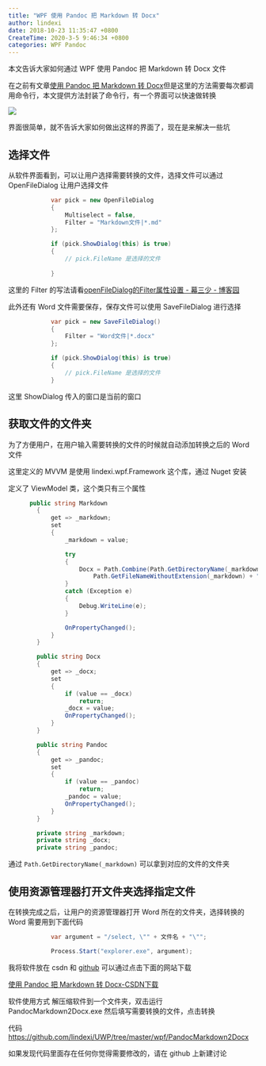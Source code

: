 ```yaml
---
title: "WPF 使用 Pandoc 把 Markdown 转 Docx"
author: lindexi
date: 2018-10-23 11:35:47 +0800
CreateTime: 2020-3-5 9:46:34 +0800
categories: WPF Pandoc
---
```


本文告诉大家如何通过 WPF 使用 Pandoc 把 Markdown 转 Docx 文件

<!--more-->


<!-- csdn -->

<!-- 标签：WPF,Pandoc -->

在之前有文章[使用 Pandoc 把 Markdown 转 Docx](https://lindexi.gitee.io/post/%E4%BD%BF%E7%94%A8-Pandoc-%E6%8A%8A-Markdown-%E8%BD%AC-Docx.html )但是这里的方法需要每次都调用命令行，本文提供方法封装了命令行，有一个界面可以快速做转换

<!-- ![](image/WPF 使用 Pandoc 把 Markdown 转 Docx/WPF 使用 Pandoc 把 Markdown 转 Docx0.png) -->

![](http://image.acmx.xyz/lindexi%2F2018102311206349)

界面很简单，就不告诉大家如何做出这样的界面了，现在是来解决一些坑

## 选择文件

从软件界面看到，可以让用户选择需要转换的文件，选择文件可以通过 OpenFileDialog 让用户选择文件

```csharp
            var pick = new OpenFileDialog
            {
                Multiselect = false,
                Filter = "Markdown文件|*.md"
            };

            if (pick.ShowDialog(this) is true)
            {
                // pick.FileName 是选择的文件
               
            }
```

这里的 Filter 的写法请看[openFileDialog的Filter属性设置 - 幕三少 - 博客园](https://www.cnblogs.com/smiler/p/4644610.html )

此外还有 Word 文件需要保存，保存文件可以使用 SaveFileDialog 进行选择

```csharp
            var pick = new SaveFileDialog()
            {
                Filter = "Word文件|*.docx"
            };

            if (pick.ShowDialog(this) is true)
            {
                // pick.FileName 是选择的文件
            }
```

这里 ShowDialog 传入的窗口是当前的窗口

## 获取文件的文件夹

为了方便用户，在用户输入需要转换的文件的时候就自动添加转换之后的 Word 文件

这里定义的 MVVM 是使用 lindexi.wpf.Framework 这个库，通过 Nuget 安装

定义了 ViewModel 类，这个类只有三个属性

```csharp
      public string Markdown
        {
            get => _markdown;
            set
            {
                _markdown = value;

                try
                {
                    Docx = Path.Combine(Path.GetDirectoryName(_markdown),
                        Path.GetFileNameWithoutExtension(_markdown) + ".docx");
                }
                catch (Exception e)
                {
                    Debug.WriteLine(e);
                }

                OnPropertyChanged();
            }
        }

        public string Docx
        {
            get => _docx;
            set
            {
                if (value == _docx)
                    return;
                _docx = value;
                OnPropertyChanged();
            }
        }

        public string Pandoc
        {
            get => _pandoc;
            set
            {
                if (value == _pandoc)
                    return;
                _pandoc = value;
                OnPropertyChanged();
            }
        }

        private string _markdown;
        private string _docx;
        private string _pandoc;
```

通过 `Path.GetDirectoryName(_markdown)` 可以拿到对应的文件的文件夹

## 使用资源管理器打开文件夹选择指定文件

在转换完成之后，让用户的资源管理器打开 Word 所在的文件夹，选择转换的 Word 需要用到下面代码

```csharp
            var argument = "/select, \"" + 文件名 + "\"";

            Process.Start("explorer.exe", argument);
```

我将软件放在 csdn 和 [github](https://github.com/lindexi/UWP/releases/tag/PandocMarkdown2Docx_1.0) 可以通过点击下面的网站下载

[使用 Pandoc 把 Markdown 转 Docx-CSDN下载](https://download.csdn.net/download/lindexi_gd/10738368 )

软件使用方式 解压缩软件到一个文件夹，双击运行 PandocMarkdown2Docx.exe 然后填写需要转换的文件，点击转换

代码 https://github.com/lindexi/UWP/tree/master/wpf/PandocMarkdown2Docx

如果发现代码里面存在任何你觉得需要修改的，请在 github 上新建讨论


